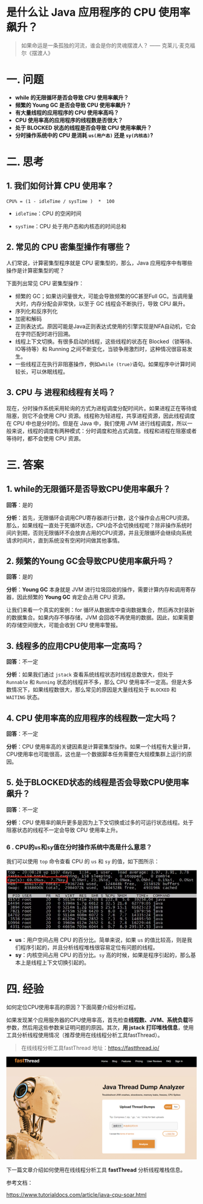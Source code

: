 # 是什么让 Java 应用程序的 CPU 使用率飙升？

> 如果命运是一条孤独的河流，谁会是你的灵魂摆渡人？ ——  克莱儿·麦克福尔《摆渡人》

# 一. 问题

- **while 的无限循环是否会导致 CPU 使用率飙升？**
- **频繁的 Young GC 是否会导致 CPU 使用率飙升？**
- **有大量线程的应用程序的 CPU 使用率高吗？**
- **CPU 使用率高的应用程序的线程数是否很大？**
- **处于 BLOCKED 状态的线程是否会导致 CPU 使用率飙升？**
- **分时操作系统中的 CPU 是消耗 `us(用户态)` 还是 `sy(内核态)`?**



# 二. 思考

## 1. 我们如何计算 CPU 使用率？

`CPU% = (1 - idleTime / sysTime )  *  100`

- `idleTime`：CPU 的空闲时间

- `sysTime`：CPU 处于用户态和内核态的时间总和

## 2. 常见的 CPU 密集型操作有哪些？

人们常说，计算密集型程序就是 CPU 密集型的，那么，Java 应用程序中有哪些操作是计算密集型的呢？

下面列出常见 CPU 密集型操作：

- 频繁的 GC；如果访问量很大，可能会导致频繁的GC甚至Full GC。当调用量大时，内存分配会非常快，以至于 GC 线程会不断执行，导致 CPU 飙升。
- 序列化和反序列化
- 加密和解码
- 正则表达式。原因可能是Java正则表达式使用的引擎实现是NFA自动机，它会在字符匹配时进行回溯。
- 线程上下文切换。有很多启动的线程，这些线程的状态在 Blocked（锁等待、IO等待等）和 Running 之间不断变化，当锁争用激烈时，这种情况很容易发生。
- 一些线程正在执行非阻塞操作，例如`while (true)`语句。如果程序中计算时间较长，可以休眠线程。



## 3. CPU 与 进程和线程有关吗？

现在，分时操作系统采用轮询的方式为进程调度分配时间片。如果进程正在等待或阻塞，则它不会使用 CPU 资源。线程称为轻进程，共享进程资源，因此线程调度在 CPU 中也是分时的。但是在 Java 中，我们使用 JVM 进行线程调度，所以一般来说，线程的调度有两种模式：分时调度和抢占式调度。线程和进程在阻塞或者等待时，都不会使用 CPU 资源。

# 三. 答案

## 1. while的无限循环是否导致CPU使用率飙升？

**回答**：是的

**分析**：首先，无限循环会调用CPU寄存器进行计数，这个操作会占用CPU资源。那么，如果线程一直处于死循环状态，CPU会不会切换线程呢？除非操作系统时间片到期，否则无限循环不会放弃占用的CPU资源，并且无限循环会继续向系统请求时间片，直到系统没有空闲时间做其他事情。

## 2. 频繁的Young GC会导致CPU使用率飙升吗？

**回答**：是的

**分析**：**Young GC** 本身就是 JVM 进行垃圾回收的操作，需要计算内存和调用寄存器，因此频繁的 **Young GC** 肯定会占用 CPU 资源。

让我们来看一个真实的案例：for 循环从数据库中查询数据集合，然后再次封装新的数据集合。如果内存不够存储，JVM 会回收不再使用的数据。因此，如果需要的存储空间很大，可能会收到 CPU 使用率警报。



## 3. 线程多的应用CPU使用率一定高吗？

**回答**：不一定

**分析**：如果我们通过 `jstack` 查看系统线程状态时线程总数很大，但处于 `Runnable` 和 `Running` 状态的线程并不多，那么 CPU 使用率不一定高。但是大多数情况下，如果线程数很大，那么常见的原因是大量线程处于 `BLOCKED` 和 `WAITING` 状态。

## 4. CPU 使用率高的应用程序的线程数一定大吗？

**回答**：不一定

**分析**：CPU 使用率高的关键因素是计算密集型操作。如果一个线程有大量计算，CPU使用率也可能很高，这也是一个数据脚本任务需要在大规模集群上运行的原因。



## 5. 处于BLOCKED状态的线程是否会导致CPU使用率飙升？

**回答**：不一定

**分析**：CPU 使用率的飙升更多是因为上下文切换或过多的可运行状态线程。处于阻塞状态的线程不一定会导致 CPU 使用率上升。

### 6 . CPU的`us`和`sy`值在分时操作系统中高是什么意思？

我们可以使用 `top` 命令查看 CPU 的 `us` 和 `sy` 的值，如下图所示：

![img](是什么让Java应用程序的CPU使用率飙升.assets/java-cpu-usage-01.png)

- **us**：用户空间占用 CPU 的百分比。简单来说，如果 `us` 的值比较高，则是我们程序引起的，并且分析线程堆栈很容易定位有问题的线程。
- **sy**：内核空间占用 CPU 的百分比。`sy` 高的时候，如果是程序引起的，那么基本上是线程上下文切换引起的。

# 四. 经验

如何定位CPU使用率高的原因？下面简要介绍分析过程。

如果发现某个应用服务器的CPU使用率高，首先检查**线程数、JVM、系统负载**等参数，然后用这些参数来证明问题的原因。其次，**用 jstack 打印堆栈信息**，使用工具分析线程使用情况（推荐使用在线线程分析工具fastThread）。

> 在线线程分析工具fastThread 地址：https://fastthread.io/

![image-20210907145636073](是什么让Java应用程序的CPU使用率飙升.assets/image-20210907145636073.png)

下一篇文章介绍如何使用在线线程分析工具 **fastThread** 分析线程堆栈信息。

参考文档：

https://www.tutorialdocs.com/article/java-cpu-soar.html